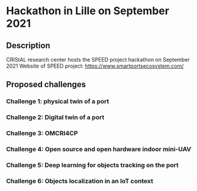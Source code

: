# Hackathon in Lille on September 2021

## Description

CRIStAL research center hosts the SPEED project hackathon on September 2021 
Website of SPEED project: https://www.smartportsecosystem.com/ 

## Proposed challenges

### Challenge 1: physical twin of a port

### Challenge 2: Digital twin of a port

### Challenge 3: OMCRI4CP 

### Challenge 4: Open source and open hardware indoor mini-UAV

### Challenge 5: Deep learning for objects tracking on the port

### Challenge 6: Objects localization in an IoT context
